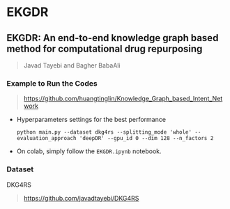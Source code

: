 # EKGDR
## EKGDR: An end-to-end knowledge graph based method for computational drug repurposing
> Javad Tayebi and Bagher BabaAli

### Example to Run the Codes
> https://github.com/huangtinglin/Knowledge_Graph_based_Intent_Network

- Hyperparameters settings for the best performance
    ```
    python main.py --dataset dkg4rs --splitting_mode 'whole' --evaluation_approach 'deepDR' --gpu_id 0 --dim 128 --n_factors 2
    ```

- On colab, simply follow the `EKGDR.ipynb` notebook.

### Dataset
DKG4RS
> https://github.com/javadtayebi/DKG4RS
